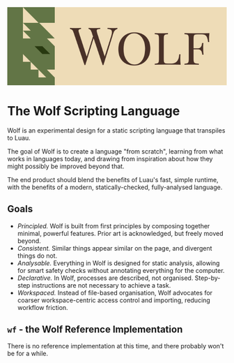 <picture>
  <source media="(prefers-color-scheme: dark)" srcset="./docs/assets/logo-dark.svg">
  <img alt="Wolf logo" src="./docs/assets/logo-light.svg">
</picture>

<br>

# The Wolf Scripting Language

Wolf is an experimental design for a static scripting language that transpiles
to Luau.

The goal of Wolf is to create a language "from scratch", learning from what works in languages today, and drawing from inspiration about how they might possibly be improved beyond that.

The end product should blend the benefits of Luau's fast, simple runtime, with the benefits of a modern, statically-checked, fully-analysed language.

## Goals

- *Principled.* Wolf is built from first principles by composing together minimal, powerful features. Prior art is acknowledged, but freely moved beyond.
- *Consistent.* Similar things appear similar on the page, and divergent things do not.
- *Analysable.* Everything in Wolf is designed for static analysis, allowing
for smart safety checks without annotating everything for the computer.
- *Declarative.* In Wolf, processes are described, not organised. Step-by-step
instructions are not necessary to achieve a task.
- *Workspaced.* Instead of file-based organisation, Wolf advocates for coarser
workspace-centric access control and importing, reducing workflow friction.

## `wf` - the Wolf Reference Implementation

There is no reference implementation at this time, and there probably won't be for a while.